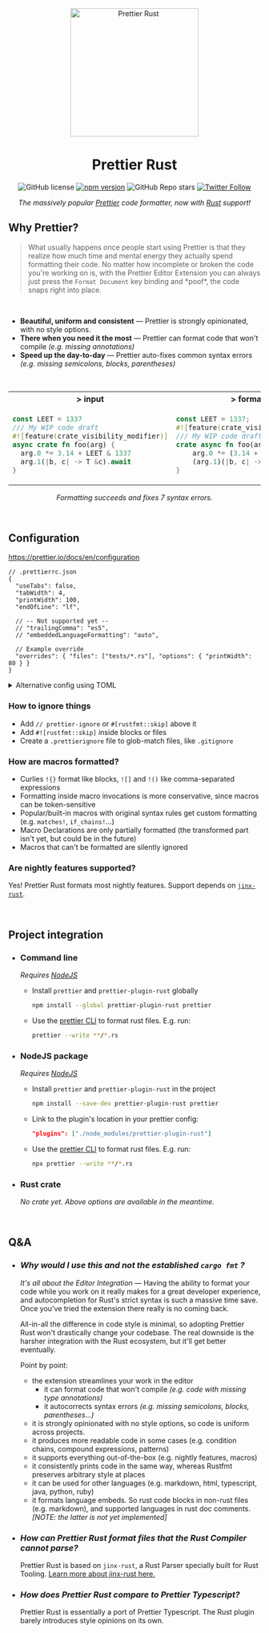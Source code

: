 <div align="center">
  <img alt="Prettier Rust" height="256px" src="https://user-images.githubusercontent.com/109366411/181039409-b66d6a4c-bbc7-4fbb-8a79-d7bb1af87a63.png">
</div>

<h1 align="center">Prettier Rust</h1>

<div align="center">

![GitHub license](https://img.shields.io/badge/license-MIT-blue.svg) [![npm version](https://img.shields.io/npm/v/prettier-plugin-rust.svg?style=flat)](https://www.npmjs.com/package/prettier-plugin-rust) ![GitHub Repo stars](https://img.shields.io/github/stars/jinxdash/prettier-plugin-rust?style=social) [![Twitter Follow](https://img.shields.io/twitter/follow/jinxdash?style=social)](https://twitter.com/jinxdash)

_The massively popular [Prettier](https://prettier.io/) code formatter, now with [Rust](https://www.rust-lang.org/) support!_

</div>

## Why Prettier?

> What usually happens once people start using Prettier is that they realize how much time and mental energy they actually spend formatting their code. No matter how incomplete or broken the code you're working on is, with the Prettier Editor Extension you can always just press the `Format Document` key binding and \*poof\*, the code snaps right into place.

<br>

- **Beautiful, uniform and consistent** — Prettier is strongly opinionated, with no style options.
- **There when you need it the most** — Prettier can format code that won't compile _(e.g. missing annotations)_
- **Speed up the day-to-day** — Prettier auto-fixes common syntax errors _(e.g. missing semicolons, blocks, parentheses)_

<br>

<table align="center">
<tr> <th>> input</th> <th>> formatted</th> </tr>
<tr>
  <td>

<!-- prettier-ignore -->
```rs
const LEET = 1337
/// My WIP code draft
#![feature(crate_visibility_modifier)]
async crate fn foo(arg) {
  arg.0 *= 3.14 + LEET & 1337
  arg.1(|b, c| -> T &c).await
}
```

  </td>
  <td>

<!-- prettier-ignore -->
```rs
const LEET = 1337;
#![feature(crate_visibility_modifier)]
/// My WIP code draft
crate async fn foo(arg) {
    arg.0 *= (3.14 + LEET) & 1337;
    (arg.1)(|b, c| -> T { &c }).await
}
```

  </td>
</tr>
</table>
<div align="center">

_Formatting succeeds and fixes 7 syntax errors._

</div>

<br>

## Configuration

https://prettier.io/docs/en/configuration

<!-- prettier-ignore -->
```json5
// .prettierrc.json
{
  "useTabs": false,
  "tabWidth": 4,
  "printWidth": 100,
  "endOfLine": "lf",

  // -- Not supported yet --
  // "trailingComma": "es5",
  // "embeddedLanguageFormatting": "auto",

  // Example override
  "overrides": { "files": ["tests/*.rs"], "options": { "printWidth": 80 } }
}
```

<details>
    <summary>Alternative config using TOML</summary>

```toml
# .prettierrc.toml

useTabs = false
tabWidth = 4
printWidth = 100
endOfLine = "lf"

# -- Not supported yet --
# trailingComma = "es5"
# embeddedLanguageFormatting = "auto"

# Example override
overrides = [
  { files = ["tests/*.rs"], options = { printWidth = 80 } }
]
```

</details>

### How to ignore things

- Add `// prettier-ignore` or `#[rustfmt::skip]` above it
- Add `#![rustfmt::skip]` inside blocks or files
- Create a `.prettierignore` file to glob-match files, like `.gitignore`

### How are macros formatted?

- Curlies `!{}` format like blocks, `![]` and `!()` like comma-separated expressions
- Formatting inside macro invocations is more conservative, since macros can be token-sensitive
- Popular/built-in macros with original syntax rules get custom formatting (e.g. `matches!`, `if_chains!`...)
- Macro Declarations are only partially formatted (the transformed part isn't yet, but could be in the future)
- Macros that can't be formatted are silently ignored

### Are nightly features supported?

Yes! Prettier Rust formats most nightly features. Support depends on [`jinx-rust`](https://github.com/jinxdash/jinx-rust).

<br>

## Project integration

- ### Command line

  _Requires [NodeJS](https://nodejs.dev/download/)_

  - Install `prettier` and `prettier-plugin-rust` globally

    ```sh
    npm install --global prettier-plugin-rust prettier
    ```

  - Use the [prettier CLI](https://prettier.io/docs/en/cli.html) to format rust files. E.g. run:

    ```sh
    prettier --write **/*.rs
    ```

- ### NodeJS package

  _Requires [NodeJS](https://nodejs.dev/download/)_

  - Install `prettier` and `prettier-plugin-rust` in the project

    ```sh
    npm install --save-dev prettier-plugin-rust prettier
    ```

  - Link to the plugin's location in your prettier config:

    ```json
    "plugins": ["./node_modules/prettier-plugin-rust"]
    ```

  - Use the [prettier CLI](https://prettier.io/docs/en/cli.html) to format rust files. E.g. run:

    ```sh
    npx prettier --write **/*.rs
    ```

- ### Rust crate

  _No crate yet. Above options are available in the meantime._

<br>

## Q&A

- ### _Why would I use this and not the established `cargo fmt` ?_

  _It's all about the Editor Integration_ — Having the ability to format your code while you work on it really makes for a great developer experience, and autocompletion for Rust's strict syntax is such a massive time save. Once you've tried the extension there really is no coming back.

  All-in-all the difference in code style is minimal, so adopting Prettier Rust won't drastically change your codebase. The real downside is the harsher integration with the Rust ecosystem, but it'll get better eventually.

  Point by point:

  - the extension streamlines your work in the editor
    - it can format code that won't compile _(e.g. code with missing type annotations)_
    - it autocorrects syntax errors _(e.g. missing semicolons, blocks, parentheses...)_
  - it is strongly opinionated with no style options, so code is uniform across projects.
  - it produces more readable code in some cases (e.g. condition chains, compound expressions, patterns)
  - it supports everything out-of-the-box (e.g. nightly features, macros)
  - it consistently prints code in the same way, whereas Rustfmt preserves arbitrary style at places
  - it can be used for other languages (e.g. markdown, html, typescript, java, python, ruby)
  - it formats language embeds. So rust code blocks in non-rust files (e.g. markdown), and supported languages in rust doc comments. _[NOTE: the latter is not yet implemented]_

- ### _How can Prettier Rust format files that the Rust Compiler cannot parse?_

  Prettier Rust is based on `jinx-rust`, a Rust Parser specially built for Rust Tooling. [Learn more about jinx-rust here.](https://github.com/jinxdash/jinx-rust)

- ### _How does Prettier Rust compare to Prettier Typescript?_

  Prettier Rust is essentially a port of Prettier Typescript. The Rust plugin barely introduces style opinions on its own.
